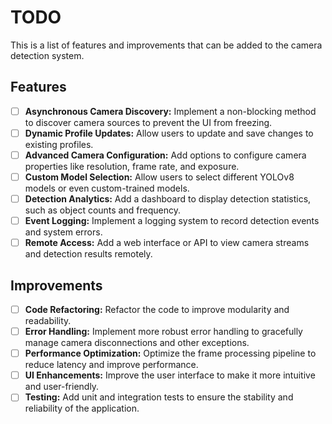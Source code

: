# TODO

This is a list of features and improvements that can be added to the camera detection system.

## Features

*   [ ] **Asynchronous Camera Discovery:** Implement a non-blocking method to discover camera sources to prevent the UI from freezing.
*   [ ] **Dynamic Profile Updates:** Allow users to update and save changes to existing profiles.
*   [ ] **Advanced Camera Configuration:** Add options to configure camera properties like resolution, frame rate, and exposure.
*   [ ] **Custom Model Selection:** Allow users to select different YOLOv8 models or even custom-trained models.
*   [ ] **Detection Analytics:** Add a dashboard to display detection statistics, such as object counts and frequency.
*   [ ] **Event Logging:** Implement a logging system to record detection events and system errors.
*   [ ] **Remote Access:** Add a web interface or API to view camera streams and detection results remotely.

## Improvements

*   [ ] **Code Refactoring:** Refactor the code to improve modularity and readability.
*   [ ] **Error Handling:** Implement more robust error handling to gracefully manage camera disconnections and other exceptions.
*   [ ] **Performance Optimization:** Optimize the frame processing pipeline to reduce latency and improve performance.
*   [ ] **UI Enhancements:** Improve the user interface to make it more intuitive and user-friendly.
*   [ ] **Testing:** Add unit and integration tests to ensure the stability and reliability of the application.
